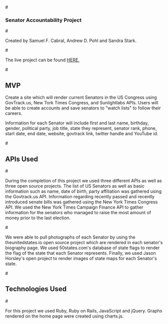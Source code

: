 #<h3> Senator Accountability Project </h3>
#<p>Created by Samuel F. Cabral, Andrew D. Pohl and Sandra Stark.</p>

#<p> The live project can be found <a href="https://senatoraccountability.herokuapp.com/">HERE.</a></p>


#<h2>MVP</h2>
<p>Create a site which will render current Senators in the US Congress using GovTrack.us, New Tork Times Congress, and Sunlightlabs APIs. Users will be able to create accounts and save senators to "watch lists" to follow their careers.</p>

<p>Information for each Senator will include first and last name, birthday, gender, political party, job title, state they represent, senator rank, phone, start date, end date, website, govtrack link, twitter handle and YouTube id.</p>


#<h2>APIs Used</h2>
#<p>During the completion of this project we used three different APIs as well as three open source projects. The list of US Senators as well as basic information such as name, date of birth, party affiliation was gathered using the Govtrack.us API. Information regarding recently passed and recently introduced senate bills was gathered using the New York Times Congress API. We used the New York Times Campaign Finance API to gather information for the senators who managed to raise the most amount of money prior to the last election.</p>

#<p>We were able to pull photographs of each Senator by using the theunitedstates.io open source project which are rendered in each senator's biography page. We used 50states.com's database of state flags to render the flag of the state that each Senator represents. Finally, we used Jason Horsley's open project to render images of state maps for each Senator's state.</p>

#<h2>Technologies Used</h2>
#<p>For this project we used Ruby, Ruby on Rails, JavaScript and jQuery. Graphs rendered on the home page were created using charts.js.</p>

